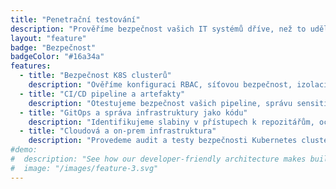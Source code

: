 ```yaml
---
title: "Penetrační testování"
description: "Prověříme bezpečnost vašich IT systémů dříve, než to udělají útočníci! Nabízíme komplexní penetrační testování, které pomáhá identifikovat a eliminovat zranitelnosti ve vašich systémech. Naše expertní služby zajistí, že vaše IT infrastruktura, aplikace a data zůstanou v bezpečí."
layout: "feature"
badge: "Bezpečnost"
badgeColor: "#16a34a"
features:
  - title: "Bezpečnost K8S clusterů"
    description: "Ověříme konfiguraci RBAC, síťovou bezpečnost, izolaci workloadů a ochranu dat."
  - title: "CI/CD pipeline a artefakty"
    description: "Otestujeme bezpečnost vašich pipeline, správu sensitivních dat a zabezpečení buildů."
  - title: "GitOps a správa infrastruktury jako kódu"
    description: "Identifikujeme slabiny v přístupech k repozitářům, ochraně secretů a nasazovacích procesech."
  - title: "Cloudová a on-prem infrastruktura"
    description: "Provedeme audit a testy bezpečnosti Kubernetes clusterů, API endpointů a síťové komunikace."
#demo:
#  description: "See how our developer-friendly architecture makes building websites a breeze."
#  image: "/images/feature-3.svg"
---
```


